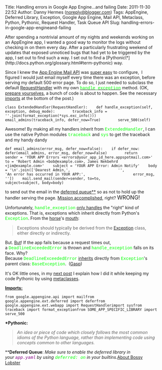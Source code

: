 Title: Handling errors in Google App Engine...and failing
Date: 2011-11-30 22:52
Author: Danny Hermes (noreply@blogger.com)
Tags: AppEngine, Deferred Library, Exception, Google App Engine, Mail API, Metaclass, Python, Pythonic, Request Handler, Task Queue API
Slug: handling-errors-in-google-app-engineand-failing

<p>
After spending a nontrivial amount of my nights and weekends working on
an AppEngine app, I wanted a good way to monitor the logs without
checking in on them every day. After a particularly frustrating weekend
of updates that exposed unnoticed bugs that had yet to be triggered by
the app, I set out to find such a way. I set out to find a
[Pythonic\*](http://docs.python.org/glossary.html#term-pythonic) way.  
  
Since I knew the [App Engine Mail
API](http://code.google.com/appengine/docs/python/mail/) was [super
easy](http://t.qkme.me/355773.jpg) to configure,  I figured I would just
email myself every time there was an exception, before serving my
default 500 error page. To do so, I just needed to subclass the default
[RequestHandler](http://code.google.com/appengine/docs/python/tools/webapp/requesthandlerclass.html)
with my own [<span class="Apple-style-span"
style="color: lime; font-family: 'Courier New', Courier, monospace;">handle\_exception</span>](http://code.google.com/appengine/docs/python/tools/webapp/requesthandlerclass.html#RequestHandler_handle_exception)
method. (OK, [prepare
yourselves](http://troll.me/images/war-cat/prepare-yourself-for-war.jpg),
a bunch of code is about to happen. See the necessary
[imports](http://blog.bossylobster.com/2011/11/handling-errors-in-google-app-engineand.html#imports)
at the bottom of the post.)  

~~~~ {.prettyprint style="background-color: white;"}
class ExtendedHandler(RequestHandler):    def handle_exception(self, exception, debug_mode):        traceback_info = ''.join(format_exception(*sys.exc_info()))        email_admins(traceback_info, defer_now=True)        serve_500(self)
~~~~

Awesome! By making all my handlers inherit from <span
class="Apple-style-span"
style="color: lime; font-family: 'Courier New', Courier, monospace;">ExtendedHandler</span>,
I can use the native Python modules <span class="Apple-style-span"
style="color: lime; font-family: 'Courier New', Courier, monospace;">traceback</span>
and <span class="Apple-style-span"
style="color: lime; font-family: 'Courier New', Courier, monospace;">sys</span> to
get the traceback and my handy dandy   

~~~~ {.prettyprint style="background-color: white;"}
def email_admins(error_msg, defer_now=False):    if defer_now:        defer(email_admins, error_msg, defer_now=False)        return    sender = 'YOUR APP Errors <errors@your_app_id_here.appspotmail.com>'    to = 'Robert Admin <bob@example.com>, James Nekbehrd <jim@example.com>'    subject = 'YOUR APP Error: Admin Notify'    body = '\n'.join(['Dearest Admin,',                      '',                      'An error has occurred in YOUR APP:',                      error_msg,                      ''])    mail.send_mail(sender=sender, to=to,                   subject=subject, body=body)
~~~~

to send out the email in the [deferred
queue\*\*](http://code.google.com/appengine/articles/deferred.html) so
as not to hold up the handler serving the page. [Mission
accomplished](http://www.realdigitalmedia.com/digital-signage-blog/wp-content/uploads/2011/04/Mission-accomplished.jpg),
right? <span class="Apple-style-span"
style="font-size: large;">WRONG!</span>  
  
Unfortunately, <span class="Apple-style-span"
style="color: lime; font-family: 'Courier New', Courier, monospace;">handle\_exception</span>
[only
handles](http://code.google.com/p/googleappengine/issues/detail?id=2110)
the "right" kind of exceptions. That is, exceptions which inherit
directly from Python's <span class="Apple-style-span"
style="color: lime; font-family: 'Courier New', Courier, monospace;">Exception</span>.
From the
[horse](http://media.comicvine.com/uploads/3/37572/1705127-sea_horse_your_argument_is_invalid_super.jpg)'s
[mouth](http://docs.python.org/tutorial/errors.html#user-defined-exceptions):  

> Exceptions should typically be derived from the
> [Exception](http://docs.python.org/library/exceptions.html#exceptions.Exception)
> class, either directly or indirectly.

But. [But](http://www.youtube.com/watch?v=a1Y73sPHKxw)! If the app fails
because a request times out, a <span class="Apple-style-span"
style="color: lime; font-family: 'Courier New', Courier, monospace;">DeadlineExceededError</span> is
thrown and <span class="Apple-style-span"
style="color: lime; font-family: 'Courier New', Courier, monospace;">handle\_exception</span>
falls on its face. Why? Because <span class="Apple-style-span"
style="color: lime; font-family: 'Courier New', Courier, monospace;">DeadlineExceededError</span> [inherits](http://code.google.com/p/googleappengine/source/browse/trunk/python/google/appengine/runtime/__init__.py#32) directly from <span
class="Apple-style-span"
style="color: lime; font-family: 'Courier New', Courier, monospace;">Exception</span>'s
parent class: <span class="Apple-style-span"
style="color: lime; font-family: 'Courier New', Courier, monospace;">BaseException</span>.
 ([Gasp](http://vipdictionary.com/img/gasp_by_dokuro-png.jpg))  
  
It's OK little ones, in my [next
post](http://blog.bossylobster.com/2011/11/python-metaclass-for-extra-bad-errors.html)
I explain how I did it while keeping my code Pythonic by using
[metaclasses](http://stackoverflow.com/questions/100003/what-is-a-metaclass-in-python#6581949).  
  
**[Imports:](http://www.blogger.com/blogger.g?blogID=1697307561385480651)**  

~~~~ {.prettyprint style="background-color: white;"}
from google.appengine.api import mailfrom google.appengine.ext.deferred import deferfrom google.appengine.ext.webapp import RequestHandlerimport sysfrom traceback import format_exceptionfrom SOME_APP_SPECIFIC_LIBRARY import serve_500
~~~~

**\*Pythonic:**  

> *An idea or piece of code which closely follows the most common idioms
> of the Python language, rather than implementing code using concepts
> common to other languages.*

\*\***Deferred Queue**: *Make sure to enable the deferred library in
your *<span class="Apple-style-span"
style="background-color: white; color: purple; font-family: 'Courier New', Courier, monospace;">app.yaml</span>* by
using *<span class="Apple-style-span"
style="color: lime; font-family: 'Courier New', Courier, monospace;">deferred:
on</span>* in your builtins.*[About Bossy
Lobster](https://profiles.google.com/114760865724135687241)

</p>

